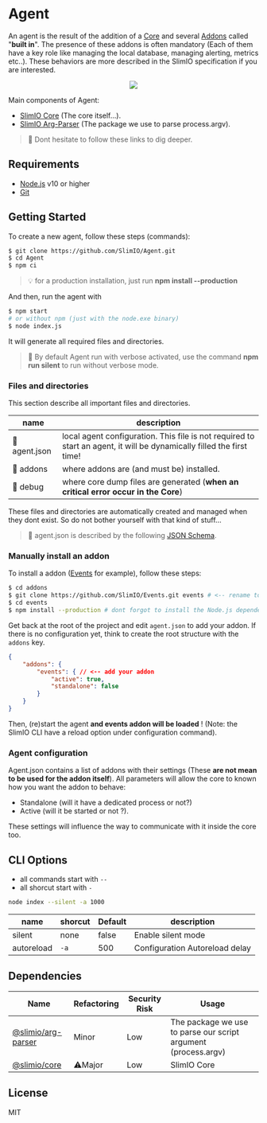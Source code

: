 # Agent
An agent is the result of the addition of a [Core](https://github.com/SlimIO/Core) and several [Addons](https://github.com/SlimIO/Addon) called "**built in**". The presence of these addons is often mandatory (Each of them have a key role like managing the local database, managing alerting, metrics etc..). These behaviors are more described in the SlimIO specification if you are interested.

<p align="center">
    <img src="https://i.imgur.com/FS7lRQU.png">
</p>

Main components of Agent:
- [SlimIO Core](https://github.com/SlimIO/Core) (The core itself...).
- [SlimIO Arg-Parser](https://github.com/SlimIO/Arg-parser) (The package we use to parse process.argv).

> 👀 Dont hesitate to follow these links to dig deeper.

## Requirements
- [Node.js](https://nodejs.org/en/) v10 or higher
- [Git](https://git-scm.com/)

## Getting Started
To create a new agent, follow these steps (commands):

```bash
$ git clone https://github.com/SlimIO/Agent.git
$ cd Agent
$ npm ci
```

> 💡 for a production installation, just run **npm install --production**

And then, run the agent with
```bash
$ npm start
# or without npm (just with the node.exe binary)
$ node index.js
```

It will generate all required files and directories.

> 👀 By default Agent run with verbose activated, use the command **npm run silent** to run without verbose mode.

### Files and directories
This section describe all important files and directories.

| name | description |
| --- | --- |
| 📄 agent.json | local agent configuration. This file is not required to start an agent, it will be dynamically filled the first time! |
| 📁 addons | where addons are (and must be) installed. |
| 📁 debug | where core dump files are generated (**when an critical error occur in the Core**) |

These files and directories are automatically created and managed when they dont exist. So do not bother yourself with that kind of stuff...

> 👀 agent.json is described by the following [JSON Schema](https://github.com/SlimIO/Core/blob/master/src/config/agent.schema.json).

### Manually install an addon

To install a addon ([Events](https://github.com/SlimIO/Events) for example), follow these steps:
```bash
$ cd addons
$ git clone https://github.com/SlimIO/Events.git events # <-- rename to events here!
$ cd events
$ npm install --production # dont forgot to install the Node.js dependencies of that addon...
```

Get back at the root of the project and edit `agent.json` to add your addon. If there is no configuration yet, think to create the root structure with the `addons` key.
```json
{
    "addons": {
        "events": { // <-- add your addon
            "active": true,
            "standalone": false
        }
    }
}
```

Then, (re)start the agent **and events addon will be loaded** ! (Note: the SlimIO CLI have a reload option under configuration command).

### Agent configuration
Agent.json contains a list of addons with their settings (These **are not mean to be used for the addon itself**). All parameters will allow the core to known how you want the addon to behave:

- Standalone (will it have a dedicated process or not?)
- Active (will it be started or not ?).

These settings will influence the way to communicate with it inside the core too.

## CLI Options

- all commands start with `--`
- all shorcut start with `-`
```bash
node index --silent -a 1000
```

| name | shorcut | Default | description |
| --- | --- | --- | --- |
| silent | none | false | Enable silent mode |
| autoreload | `-a` | 500 | Configuration Autoreload delay |

## Dependencies

|Name|Refactoring|Security Risk|Usage|
|---|---|---|---|
|[@slimio/arg-parser](https://github.com/SlimIO/ArgParser#readme)|Minor|Low|The package we use to parse our script argument (process.argv)|
|[@slimio/core](https://github.com/SlimIO/Core#readme)|⚠️Major|Low|SlimIO Core|

## License
MIT
